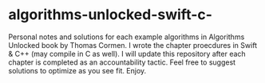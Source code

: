 # algorithms-unlocked-swift-c-
Personal notes and solutions for each example algorithms in Algorithms Unlocked book by Thomas Cormen. I wrote the chapter proecdures in Swift & C++ (may compile in C as well). I will update this repository after each chapter is completed as an accountability tactic. Feel free to suggest solutions to optimize as you see fit. Enjoy. 
